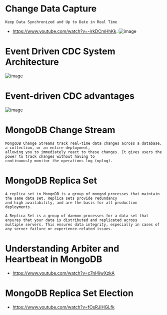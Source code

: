 # Change Data Capture
    Keep Data Synchronized and Up to Date in Real Time
    
- https://www.youtube.com/watch?v=-irkDCmHhKk.
![image](https://user-images.githubusercontent.com/11143215/176088004-abcd3d57-e234-437b-a1fb-378717e8caf7.png)

# Event Driven CDC  System Architecture
![image](https://user-images.githubusercontent.com/11143215/176092393-e4c996b4-7a78-4dd6-806b-59f45e4cdecb.png)

# Event-driven CDC advantages
![image](https://user-images.githubusercontent.com/11143215/176092276-b8c5b21d-41f5-4f74-a0de-25895a5c27a8.png)

# MongoDB Change Stream
    MongoDB Change Streams track real-time data changes across a database, a collection, or an entire deployment, 
    allowing you to immediately react to these changes. It gives users the power to track changes without having to 
    continuously monitor the operations log (oplog).
    
# MongoDB Replica Set

    A replica set in MongoDB is a group of mongod processes that maintain the same data set. Replica sets provide redundancy 
    and high availability, and are the basis for all production deployments.
    
    A Replica Set is a group of daemon processes for a data set that ensures that your data is distributed and replicated across 
    multiple servers. This ensures data integrity, especially in cases of any server failure or experience-related issues. 

# Understanding Arbiter and Heartbeat in MongoDB
- https://www.youtube.com/watch?v=c7nI4jwXzkA

# MongoDB Replica Set Election
- https://www.youtube.com/watch?v=fOsRJIHGLfk
